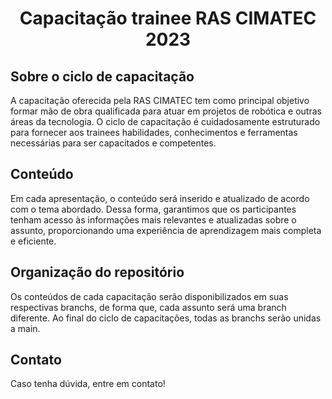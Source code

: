 <h1 align="center"> Capacitação trainee RAS CIMATEC 2023 </h1>

## Sobre o ciclo de capacitação 

A capacitação oferecida pela RAS CIMATEC tem como principal objetivo formar mão de obra qualificada para atuar em projetos de robótica e outras áreas da tecnologia. O ciclo de capacitação é cuidadosamente estruturado para fornecer aos trainees habilidades, conhecimentos e ferramentas necessárias para ser capacitados e competentes.

## Conteúdo

Em cada apresentação, o conteúdo será inserido e atualizado de acordo com o tema abordado. Dessa forma, garantimos que os participantes tenham acesso às informações mais relevantes e atualizadas sobre o assunto, proporcionando uma experiência de aprendizagem mais completa e eficiente. 

## Organização do repositório

Os conteúdos de cada capacitação serão disponibilizados em suas respectivas branchs, de forma que, cada assunto será uma branch diferente. Ao final do ciclo de capacitações, todas as branchs serão unidas a main.

## Contato

Caso tenha dúvida, entre em contato!
